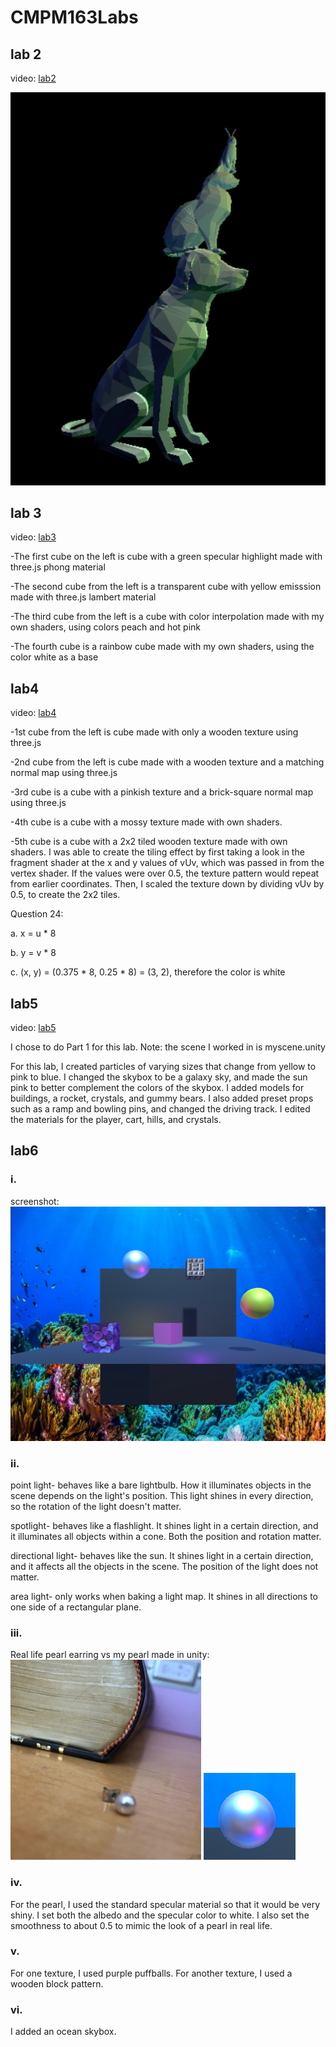 # CMPM163Labs
## lab 2
video: [lab2](https://drive.google.com/file/d/1v80JFHKpnjn0SIYwIFtktsyKr1GgK6_p/view?usp=sharing)

![](lab2/animal_tower.PNG)

## lab 3
video: [lab3](https://drive.google.com/file/d/1xnUWgztpeoFR3ib15U4wUwX_iNl-c0vL/view?usp=sharing)

-The first cube on the left is cube with a green specular highlight made with three.js phong material

-The second cube from the left is a transparent cube with yellow emisssion made with three.js lambert material

-The third cube from the left is a cube with color interpolation made with my own shaders, using colors peach and hot pink

-The fourth cube is a rainbow cube made with my own shaders, using the color white as a base

## lab4
video: [lab4](https://drive.google.com/file/d/17oYznkBdISTJ3uzKYn7pYYPeJOj0x5Lv/view?usp=sharing)

-1st cube from the left is cube made with only a wooden texture using three.js

-2nd cube from the left is cube made with a wooden texture and a matching normal map using three.js

-3rd cube is a cube with a pinkish texture and a brick-square normal map using three.js

-4th cube is a cube with a mossy texture made with own shaders.

-5th cube is a cube with a 2x2 tiled wooden texture made with own shaders. I was able to create the tiling effect by first
taking a look in the fragment shader at the x and y values of vUv, which was passed in from the vertex shader. If the values 
were over 0.5, the texture pattern would repeat from earlier coordinates. Then, I scaled the texture down by dividing 
vUv by 0.5, to create the 2x2 tiles.    


Question 24:

a. x = u * 8 

b. y = v * 8 

c. (x, y) = (0.375 * 8, 0.25 * 8) = (3, 2), therefore the color is white

## lab5
video: [lab5](https://drive.google.com/file/d/1DkxfmCL6Vi5QLyd6G9j2HLYHizpV1UpQ/view?usp=sharing)

I chose to do Part 1 for this lab. Note: the scene I worked in is myscene.unity

For this lab, I created particles of varying sizes that change from yellow to pink to blue. I changed the skybox to be a galaxy sky, and made the sun pink to better complement the colors of the skybox. I added models for buildings, a rocket, crystals, and gummy bears. I also added preset props such as a ramp and bowling pins, and changed the driving track. I edited the materials for the player, cart, hills, and crystals.

## lab6
### i. <br>
screenshot: ![](lab6/screenshot.PNG)

### ii. <br>
point light- behaves like a bare lightbulb. How it illuminates objects in the scene depends on the light's position. This light shines in every direction, so the rotation of the light doesn't matter.

spotlight- behaves like a flashlight. It shines light in a certain direction, and it illuminates all objects within a cone. Both the position and rotation matter.

directional light- behaves like the sun. It shines light in a certain direction, and it affects all the objects in the scene. The position of the light does not matter.

area light- only works when baking a light map. It shines in all directions to one side of a rectangular plane.

### iii. <br>
Real life pearl earring vs my pearl made in unity: <br>
![](lab6/IMG_1390.jpg) ![](lab6/my_pearl.PNG)

### iv. <br>
For the pearl, I used the standard specular material so that it would be very shiny. I set both the albedo and the specular color to white. I also set the smoothness to about 0.5 to mimic the look of a pearl in real life.

### v. <br>
For one texture, I used purple puffballs. For another texture, I used a wooden block pattern.

### vi. <br>
I added an ocean skybox.
